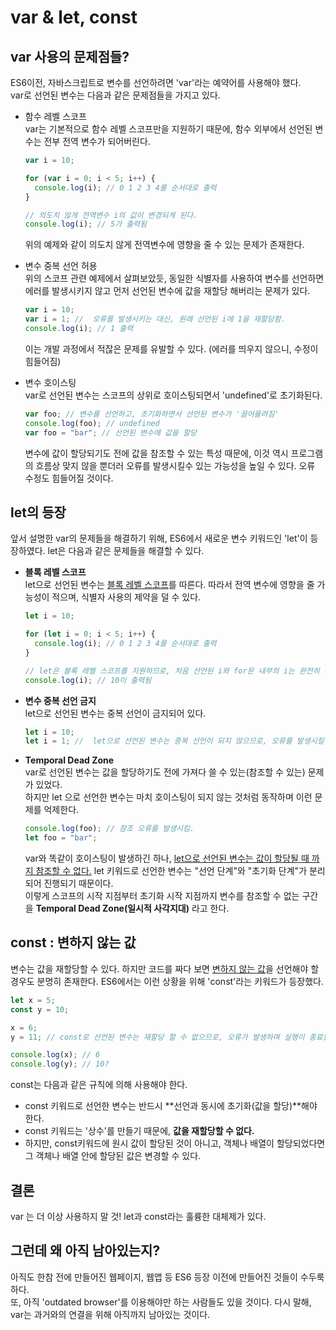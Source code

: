 # var & let, const

## var 사용의 문제점들?

ES6이전, 자바스크립트로 변수를 선언하려면 'var'라는 예약어를 사용해야 했다.  
var로 선언된 변수는 다음과 같은 문제점들을 가지고 있다.

- 함수 레벨 스코프  
  var는 기본적으로 함수 레벨 스코프만을 지원하기 때문에, 함수 외부에서 선언된 변수는 전부 전역 변수가 되어버린다.

  ```javascript
  var i = 10;

  for (var i = 0; i < 5; i++) {
  	console.log(i); // 0 1 2 3 4를 순서대로 출력
  }

  // 의도치 않게 전역변수 i의 값이 변경되게 된다.
  console.log(i); // 5가 출력됨
  ```

  위의 예제와 같이 의도치 않게 전역변수에 영향을 줄 수 있는 문제가 존재한다.

- 변수 중복 선언 허용  
  위의 스코프 관련 예제에서 살펴보았듯, 동일한 식별자를 사용하여 변수를 선언하면 에러를 발생시키지 않고 먼저 선언된 변수에 값을 재할당 해버리는 문제가 있다.

  ```javascript
  var i = 10;
  var i = 1; //  오류를 발생시키는 대신, 원래 선언된 i에 1을 재할당함.
  console.log(i); // 1 출력
  ```

  이는 개발 과정에서 적잖은 문제를 유발할 수 있다. (에러를 띄우지 않으니, 수정이 힘들어짐)

- 변수 호이스팅  
  var로 선언된 변수는 스코프의 상위로 호이스팅되면서 'undefined'로 초기화된다.
  ```javascript
  var foo; // 변수를 선언하고, 초기화하면서 선언된 변수가 '끌어올려짐'
  console.log(foo); // undefined
  var foo = "bar"; // 선언된 변수에 값을 할당
  ```
  변수에 값이 할당되기도 전에 값을 참조할 수 있는 특성 때문에, 이것 역시 프로그램의 흐름상 맞지 않을 뿐더러 오류를 발생시킬수 있는 가능성을 높일 수 있다. 오류 수정도 힘들어질 것이다.

## let의 등장

앞서 설명한 var의 문제들을 해결하기 위해, ES6에서 새로운 변수 키워드인 'let'이 등장하였다. let은 다음과 같은 문제들을 해결할 수 있다.

- **블록 레벨 스코프**  
  let으로 선언된 변수는 <u>블록 레벨 스코프</u>를 따른다. 따라서 전역 변수에 영향을 줄 가능성이 적으며, 식별자 사용의 제약을 덜 수 있다.

  ```javascript
  let i = 10;

  for (let i = 0; i < 5; i++) {
  	console.log(i); // 0 1 2 3 4를 순서대로 출력
  }

  // let은 블록 레벨 스코프를 지원하므로, 처음 선언된 i와 for문 내부의 i는 완전히 분리된다.
  console.log(i); // 10이 출력됨
  ```

- **변수 중복 선언 금지**  
  let으로 선언된 변수는 중복 선언이 금지되어 있다.

  ```javascript
  let i = 10;
  let i = 1; //  let으로 선언된 변수는 중복 선언이 되지 않으므로, 오류를 발생시킬 것이다.
  ```

- **Temporal Dead Zone**  
  var로 선언된 변수는 값을 할당하기도 전에 가져다 쓸 수 있는(참조할 수 있는) 문제가 있었다.  
  하지만 let 으로 선언한 변수는 마치 호이스팅이 되지 않는 것처럼 동작하며 이런 문제를 억제한다.
  ```javascript
  console.log(foo); // 참조 오류를 발생시킴.
  let foo = "bar";
  ```
  var와 똑같이 호이스팅이 발생하긴 하나, <u>let으로 선언된 변수는 값이 할당될 때 까지 참조할 수 없다.</u> let 키워드로 선언한 변수는 "선언 단계"와 "초기화 단계"가 분리되어 진행되기 때문이다.  
  이렇게 스코프의 시작 지점부터 초기화 시작 지점까지 변수를 참조할 수 없는 구간을 **Temporal Dead Zone(일시적 사각지대)** 라고 한다.

## const : 변하지 않는 값

변수는 값을 재할당할 수 있다. 하지만 코드를 짜다 보면 <u>변하지 않는 값</u>을 선언해야 할 경우도 분명히 존재한다. ES6에서는 이런 상황을 위해 'const'라는 키워드가 등장했다.

```javascript
let x = 5;
const y = 10;

x = 6;
y = 11; // const로 선언된 변수는 재할당 할 수 없으므로, 오류가 발생하며 실행이 종료될 것임

console.log(x); // 6
console.log(y); // 10?
```

const는 다음과 같은 규칙에 의해 사용해야 한다.

- const 키워드로 선언한 변수는 반드시 **선언과 동시에 초기화(값을 할당)**해야 한다.
- const 키워드는 '상수'를 만들기 때문에, **값을 재할당할 수 없다.**
- 하지만, const키워드에 원시 값이 할당된 것이 아니고, 객체나 배열이 할당되었다면 그 객체나 배열 안에 할당된 값은 변경할 수 있다.

## 결론

var 는 더 이상 사용하지 말 것! let과 const라는 훌륭한 대체제가 있다.

## 그런데 왜 아직 남아있는지?

아직도 한참 전에 만들어진 웹페이지, 웹앱 등 ES6 등장 이전에 만들어진 것들이 수두룩하다.  
또, 아직 'outdated browser'를 이용해야만 하는 사람들도 있을 것이다. 다시 말해, var는 과거와의 연결을 위해 아직까지 남아있는 것이다.
